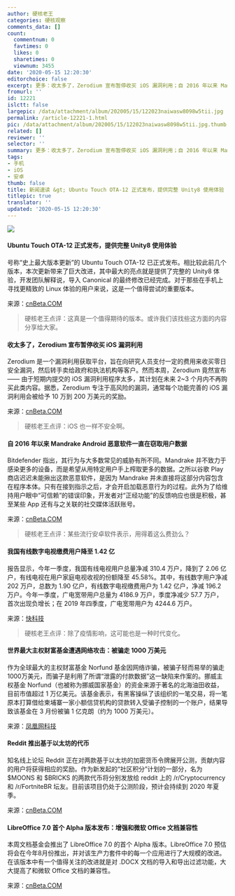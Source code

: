 ```yaml
---
author: 硬核老王
categories: 硬核观察
comments_data: []
count:
  commentnum: 0
  favtimes: 0
  likes: 0
  sharetimes: 0
  viewnum: 3455
date: '2020-05-15 12:20:30'
editorchoice: false
excerpt: 更多：收太多了，Zerodium 宣布暂停收买 iOS 漏洞利用；自 2016 年以来 Mandrake Android 恶意软件一直在窃取用户数据
fromurl: ''
id: 12221
islctt: false
largepic: /data/attachment/album/202005/15/122023naiwasw8098w5tii.jpg
permalink: /article-12221-1.html
pic: /data/attachment/album/202005/15/122023naiwasw8098w5tii.jpg.thumb.jpg
related: []
reviewer: ''
selector: ''
summary: 更多：收太多了，Zerodium 宣布暂停收买 iOS 漏洞利用；自 2016 年以来 Mandrake Android 恶意软件一直在窃取用户数据
tags:
- 手机
- iOS
- 安卓
thumb: false
title: 新闻速读 &gt; Ubuntu Touch OTA-12 正式发布，提供完整 Unity8 使用体验
titlepic: true
translator: ''
updated: '2020-05-15 12:20:30'
---
```


![](/data/attachment/album/202005/15/122023naiwasw8098w5tii.jpg)


#### Ubuntu Touch OTA-12 正式发布，提供完整 Unity8 使用体验


号称“史上最大版本更新”的 Ubuntu Touch OTA-12 已正式发布。相比较此前几个版本，本次更新带来了巨大改进，其中最大的亮点就是提供了完整的 Unity8 体验，开发团队解释说，导入 Canonical 的最终修改已经完成。对于那些在手机上寻找更精致的 Linux 体验的用户来说，这是一个值得尝试的重要版本。


来源：[cnBeta.COM](https://www.cnbeta.com/articles/tech/979027.htm)



> 
> 硬核老王点评：这真是一个值得期待的版本。或许我们该找些这方面的内容分享给大家。
> 
> 
> 


#### 收太多了，Zerodium 宣布暂停收买 iOS 漏洞利用


Zerodium 是一个漏洞利用获取平台，旨在向研究人员支付一定的费用来收买零日安全漏洞，然后转手卖给政府和执法机构等客户。然而本周，Zerodium 竟然宣布 —— 由于短期内提交的 iOS 漏洞利用程序太多，其计划在未来 2~3 个月内不再购买此类内容。据悉，Zerodium 专注于高风险的漏洞，通常每个功能完善的 iOS 漏洞利用会被给予 10 万到 200 万美元的奖励。


来源：[cnBeta.COM](https://www.cnbeta.com/articles/tech/979339.htm)



> 
> 硬核老王点评：iOS 也一样不安全啊。
> 
> 
> 


#### 自 2016 年以来 Mandrake Android 恶意软件一直在窃取用户数据


Bitdefender 指出，其行为与大多数常见的威胁有所不同。Mandrake 并不致力于感染更多的设备，而是希望从用特定用户手上榨取更多的数据。之所以谷歌 Play 商店迟迟未能揪出这款恶意软件，是因为 Mandrake 并未直接将这部分内容包含在程序本体。只有在接到指示之后，才会开启加载恶意行为的过程。此外为了给维持用户眼中“可信赖”的错误印象，开发者对“正经功能”的反馈响应也很是积极，甚至某些 App 还有与之关联的社交媒体活跃账号。


来源：[cnBeta.COM](https://www.cnbeta.com/articles/tech/979347.htm)



> 
> 硬核老王点评：某些流行安卓软件表示，用得着这么费劲么？
> 
> 
> 


#### 我国有线数字电视缴费用户降至 1.42 亿


报告显示，今年一季度，我国有线电视用户总量净减 310.4 万户，降到了 2.06 亿户，有线电视在用户家庭电视收视的份额降至 45.58%。其中，有线数字用户净减 202 万户，总数为 1.90 亿户，有线数字电视缴费用户为 1.42 亿户，净减 196.2 万户。今年一季度，广电宽带用户总量为 4186.9 万户，季度净减少 57.7 万户，首次出现负增长；在 2019 年四季度，广电宽带用户为 4244.6 万户。


来源：[快科技](https://www.cnbeta.com/articles/tech/979191.htm)



> 
> 硬核老王点评：除了疫情影响，这可能也是一种时代变化。
> 
> 
> 


#### 世界最大主权财富基金遭遇网络攻击：被骗走 1000 万美元


作为全球最大的主权财富基金 Norfund 基金因网络诈骗，被骗子轻而易举的骗走1000万美元，而骗子是利用了所谓“泄露的付款数据”这一缺陷来作案的。挪威主权基金 Norfund（也被称为挪威国家基金）的资金来源于著名的北海油田收益，目前市值超过 1 万亿美元。该基金表示，有黑客操纵了该组织的一笔交易，将一笔原本打算借给柬埔寨一家小额信贷机构的贷款转入受骗子控制的一个账户，结果导致该基金在 3 月份被骗 1 亿克朗（约为 1000 万美元）。


来源：[凤凰网科技](https://www.cnbeta.com/articles/tech/979113.htm)


#### Reddit 推出基于以太坊的代币


知名线上论坛 Reddit 正在对两款基于以太坊的加密货币令牌展开公测，贡献内容的用户将获得相应的奖励。作为新发起的“社区积分”计划的一部分，名为 $MOONS 和 $BRICKS 的两款代币将分别发放给 reddit 上的 /r/Cryptocurrency 和 /r/FortniteBR 坛友。目前该项目仍处于公测阶段，预计会持续到 2020 年夏季。


来源：[cnBeta.COM](https://www.cnbeta.com/articles/tech/979075.htm)


#### LibreOffice 7.0 首个 Alpha 版本发布：增强和微软 Office 文档兼容性


本周文档基金会推出了 LibreOffice 7.0 的首个 Alpha 版本。LibreOffice 7.0 预估将会在今年8月份推出，并对该生产力套件中的每一个应用进行了大规模的改进。在该版本中有一个值得关注的改进就是对 .DOCX 文档的导入和导出过滤功能，大大提高了和微软 Office 文档的兼容性。


来源：[cnBeta.COM](https://www.cnbeta.com/articles/tech/979021.htm)